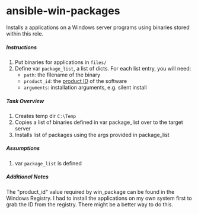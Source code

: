 # ansible-win-packages
Installs a applications on a Windows server programs using binaries stored within this role.

##### Instructions
1. Put binaries for applications in `files/`
2. Define var `package_list`, a list of dicts.  For each list entry, you will need:
   - `path`: the filename of the binary
   - `product_id`: the [product ID](https://docs.microsoft.com/en-us/windows/desktop/msi/product-codes) of the software
   - `arguments`: installation arguments, e.g. silent install

#####  Task Overview
1. Creates temp dir `C:\Temp`
2. Copies a list of binaries defined in var package_list over to the target server
3. Installs list of packages using the args provided in package_list
   
##### Assumptions
1. var `package_list` is defined

##### Additional Notes
The "product_id" value required by win_package can be found in the Windows Registry.  I had to install the applications on my own system first to grab the ID from the registry.  There might be a better way to do this.

